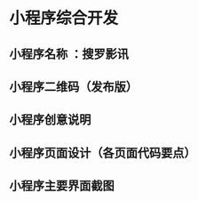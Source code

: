# 小程序综合开发
 ## 小程序名称 ：搜罗影讯
 
 ## 小程序二维码（发布版）
 
 
 ## 小程序创意说明
 
 ## 小程序页面设计（各页面代码要点）
 
 
 ## 小程序主要界面截图
 
